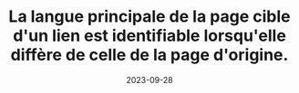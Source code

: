 ---
N: '126'
Rubrique: Internationalisation
title: La langue principale de la page cible d'un lien est identifiable lorsqu'elle
  diffère de celle de la page d'origine.
detail: La langue principale du contenu cible d'un lien est identifiable  lorsqu'elle diffère de celle du contenu d'origine.
categories: [" Internationalisation"]
agrege: O4126-E037
opquast: '4126'
indiceebook: '37'
description: "Règle n° 037"
weight:  037
actif: '1'
layout: rules
date: 2023-09-28
tags: ["", ""]
objectif: ["", ""]
Meo: ""
Controle: ""
Auteur: ""
---
